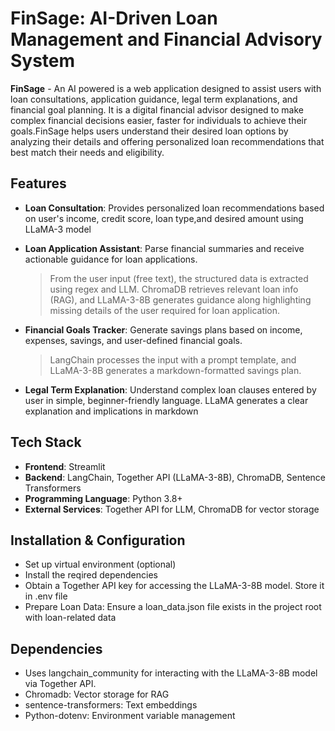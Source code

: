 # FinSage: AI-Driven Loan Management and Financial Advisory System

**FinSage** - An AI powered is a web application designed to assist users with loan consultations, application guidance, legal term explanations, and financial goal planning. It  is a digital financial advisor designed to make complex financial decisions easier, faster for individuals to achieve their goals.FinSage helps users understand their desired loan options by analyzing their details and offering personalized loan recommendations that best match their needs and eligibility.<br>

## Features
- **Loan Consultation**: Provides personalized loan recommendations based on user's income, credit score, loan type,and desired amount using LLaMA-3 model
- **Loan Application Assistant**: Parse financial summaries and receive actionable guidance for loan applications. 

   > From the user input (free text), the structured data is extracted using regex and LLM. ChromaDB retrieves relevant loan info (RAG), and LLaMA-3-8B generates guidance along highlighting missing details of the user required for loan application.

- **Financial Goals Tracker**: Generate savings plans based on income, expenses, savings, and user-defined financial goals.
   > LangChain processes the input with a prompt template, and LLaMA-3-8B generates a markdown-formatted savings plan.

- **Legal Term Explanation**: Understand complex loan clauses entered by user in simple, beginner-friendly language. LLaMA generates a clear explanation and implications in markdown



## Tech Stack
- **Frontend**: Streamlit
- **Backend**: LangChain, Together API (LLaMA-3-8B), ChromaDB, Sentence Transformers
- **Programming Language**: Python 3.8+
- **External Services**: Together API for LLM, ChromaDB for vector storage

## Installation & Configuration
- Set up virtual environment (optional)
- Install the reqired dependencies 
- Obtain a Together API key for accessing the LLaMA-3-8B model. Store it in .env file
- Prepare Loan Data: Ensure a loan_data.json file exists in the project root with loan-related data

## Dependencies
- Uses langchain_community for interacting with the LLaMA-3-8B model via Together API.
- Chromadb: Vector storage for RAG
- sentence-transformers: Text embeddings
- Python-dotenv: Environment variable management









